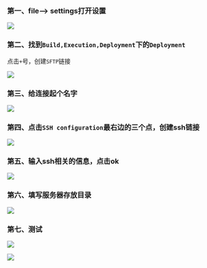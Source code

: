 ### 第一、file--> settings打开设置
![](https://niuzhan-1306014148.cos.ap-beijing.myqcloud.com/Typora/20211014152014.png)  

### 第二、找到`Build,Execution,Deployment`下的`Deployment`

点击`+`号，创建`SFTP`链接

![](https://niuzhan-1306014148.cos.ap-beijing.myqcloud.com/Typora/20211014152058.png)  

### 第三、给连接起个名字

![](https://niuzhan-1306014148.cos.ap-beijing.myqcloud.com/Typora/20211014153031.png)  

### 第四、点击`SSH configuration`最右边的三个点，创建ssh链接

![](https://niuzhan-1306014148.cos.ap-beijing.myqcloud.com/Typora/20211014152353.png)  

### 第五、输入ssh相关的信息，点击ok

![](https://niuzhan-1306014148.cos.ap-beijing.myqcloud.com/Typora/20211014152544.png)  

### 第六、填写服务器存放目录

![](https://niuzhan-1306014148.cos.ap-beijing.myqcloud.com/Typora/20211014152946.png)

### 第七、测试

![](https://niuzhan-1306014148.cos.ap-beijing.myqcloud.com/Typora/20211014153920.png)

![](https://niuzhan-1306014148.cos.ap-beijing.myqcloud.com/Typora/20211014154000.png)